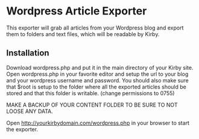 # Wordpress Article Exporter

This exporter will grab all articles from your Wordpress blog and export them to folders and text files, which will be readable by Kirby. 

## Installation

Download wordpress.php and put it in the main directory of your Kirby site. Open wordpress.php in your favorite editor and setup the url to your blog and your wordpress username and password. You should also make sure that $root is setup to the folder where all the exported articles should be stored and that this folder is writable. (change permissions to 0755)

MAKE A BACKUP OF YOUR CONTENT FOLDER TO BE SURE TO NOT LOOSE ANY DATA.

Open http://yourkirbydomain.com/wordpress.php in your browser to start the exporter. 

